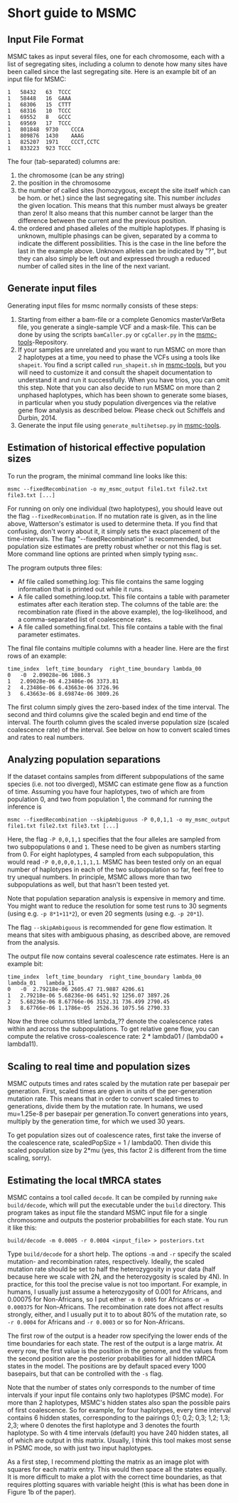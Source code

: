 # Short guide to MSMC

## Input File Format

MSMC takes as input several files, one for each chromosome, each with a list of segregating sites, including a column to denote how many sites have been called since the last segregating site. Here is an example bit of an input file for MSMC:

    1	58432	63	TCCC
    1	58448	16	GAAA
    1	68306	15	CTTT
    1	68316	10	TCCC
    1	69552	8	GCCC
    1	69569	17	TCCC
    1	801848	9730	CCCA
    1	809876	1430	AAAG
    1	825207	1971	CCCT,CCTC
    1	833223	923	TCCC

The four (tab-separated) columns are:

1. the chromosome (can be any string)
2. the position in the chromosome
3. the number of called sites (homozygous, except the site itself which can be hom. or het.) since the last segregating site. This number *includes* the given location. This means that this number must always be greater than zero! It also means that this number cannot be larger than the difference between the current and the previous position.
4. the ordered and phased alleles of the multiple haplotypes. If phasing is unknown, multiple phasings can be given, separated by a comma to indicate the different possibilities. This is the case in the line before the last in the example above. Unknown alleles can be indicated by "?", but they can also simply be left out and expressed through a reduced number of called sites in the line of the next variant.

## Generate input files

Generating input files for msmc normally consists of these steps:

1. Starting from either a bam-file or a complete Genomics masterVarBeta file, you generate a single-sample VCF and a mask-file. This can be done by using the scripts `bamCaller.py` or `cgCaller.py` in the [msmc-tools](http://github.com/stschiff/msmc-tools)-Repository.
2. If your samples are unrelated and you want to run MSMC on more than 2 haplotypes at a time, you need to phase the VCFs using a tools like `shapeit`. You find a script called `run_shapeit.sh` in [msmc-tools](http://github.com/stschiff/msmc-tools), but you will need to customize it and consult the shapeit documentation to understand it and run it successfully. When you have trios, you can omit this step. Note that you can also decide to run MSMC on more than 2 unphased haplotypes, which has been shown to generate some biases, in particular when you study population divergences via the relative gene flow analysis as described below. Please check out Schiffels and Durbin, 2014.
3. Generate the input file using `generate_multihetsep.py` in [msmc-tools](http://github.com/stschiff/msmc-tools).

## Estimation of historical effective population sizes

To run the program, the minimal command line looks like this:

    msmc --fixedRecombination -o my_msmc_output file1.txt file2.txt file3.txt [...]

For running on only one individual (two haplotypes), you should leave out the flag `--fixedRecombination`. If no mutation rate is given, as in the line above, Watterson's estimator is used to determine theta. If you find that confusing, don't worry about it, it simply sets the exact placement of the time-intervals. The flag "--fixedRecombination" is recommended, but population size estimates are pretty robust whether or not this flag is set.
More command line options are printed when simply typing `msmc`.

The program outputs three files:
* Af file called something.log: This file contains the same logging information that is printed out while it runs.
* A file called something.loop.txt. This file contains a table with parameter estimates after each iteration step. The columns of the table are: the recombination rate (fixed in the above example), the log-likelihood, and a comma-separated list of coalescence rates.
* A file called something.final.txt. This file contains a table with the final parameter estimates.

The final file contains multiple columns with a header line. Here are the first rows of an example:


    time_index	left_time_boundary	right_time_boundary	lambda_00
    0	-0	2.09028e-06	1086.3
    1	2.09028e-06	4.23486e-06	3373.81
    2	4.23486e-06	6.43663e-06	3726.96
    3	6.43663e-06	8.69874e-06	3009.26

The first column simply gives the zero-based index of the time interval. The second and third columns give the scaled begin and end time of the interval. The fourth column gives the scaled inverse population size (scaled coalescence rate) of the interval. See below on how to convert scaled times and rates to real numbers.

## Analyzing population separations

If the dataset contains samples from different subpopulations of the same species (i.e. not too diverged), MSMC can estimate gene flow as a function of time. Assuming you have four haplotypes, two of which are from population 0, and two from population 1, the command for running the inference is

    msmc --fixedRecombination --skipAmbiguous -P 0,0,1,1 -o my_msmc_output file1.txt file2.txt file3.txt [...]

Here, the flag `-P 0,0,1,1` specifies that the four alleles are sampled from two subpopulations `0` and `1`. These need to be given as numbers starting from 0. For eight haplotypes, 4 sampled from each subpopulation, this would read `-P 0,0,0,0,1,1,1,1`. MSMC has been tested only on an equal number of haplotypes in each of the two subpopulation so far, feel free to try unequal numbers. In principle, MSMC allows more than two subpopulations as well, but that hasn't been tested yet.

Note that population separation analysis is expensive in memory and time. You might want to reduce the resolution for some test runs to 30 segments (using e.g. `-p 8*1+11*2`), or even 20 segments (using e.g. `-p 20*1`).

The flag `--skipAmbiguous` is recommended for gene flow estimation. It means that sites with ambiguous phasing, as described above, are removed from the analysis.

The output file now contains several coalescence rate estimates. Here is an example bit:

    time_index	left_time_boundary	right_time_boundary	lambda_00	lambda_01	lambda_11
    0	-0	2.79218e-06	2605.47	71.9887	4206.61
    1	2.79218e-06	5.68236e-06	6451.92	1256.07	3897.26
    2	5.68236e-06	8.67766e-06	3152.31	736.499	2790.45
    3	8.67766e-06	1.1786e-05	2526.36	1075.56	2790.33

Now the three columns titled lambda_?? denote the coalescence rates within and across the subpopulations. To get relative gene flow, you can compute the relative cross-coalescence rate: 2 * lambda01 / (lambda00 + lambda11).

## Scaling to real time and population sizes

MSMC outputs times and rates scaled by the mutation rate per basepair per generation.
First, scaled times are given in units of the per-generation mutation rate. This means that in order to convert scaled times to generations, divide them by the mutation rate. In humans, we used mu=1.25e-8 per basepair per generation.To convert generations into years, multiply by the generation time, for which we used 30 years.

To get population sizes out of coalescence rates, first take the inverse of the coalescence rate, scaledPopSize = 1 / lambda00. Then divide this scaled population size by 2*mu (yes, this factor 2 is different from the time scaling, sorry).

## Estimating the local tMRCA states

MSMC contains a tool called `decode`. It can be compiled by running `make build/decode`, which will put the executable under the `build` directory. This program takes as input file the standard MSMC input file for a single chromosome and outputs the posterior probabilities for each state. You run it like this:

    build/decode -m 0.0005 -r 0.0004 <input_file> > posteriors.txt

Type `build/decode` for a short help. The options `-m` and `-r` specify the scaled mutation- and recombination rates, respectively. Ideally, the scaled mutation rate should be set to half the heterozygosity in your data (half because here we scale with 2N, and the heterozygosity is scaled by 4N). In practice, for this tool the precise value is not too important. For example, in humans, I usually just assume a heterozygosity of 0.001 for Africans, and 0.00075 for Non-Africans, so I put either `-m 0.0005` for Africans or `-m 0.000375` for Non-Africans. The recombination rate does not affect results strongly, either, and I usually put it to to about 80% of the mutation rate, so `-r 0.0004` for Africans and `-r 0.0003` or so for Non-Africans.

The first row of the output is a header row specifying the lower ends of the time boundaries for each state. The rest of the output is a large matrix. At every row, the first value is the position in the genome, and the values from the second position are the posterior probabilities for all hidden tMRCA states in the model. The positions are by default spaced every 1000 basepairs, but that can be controlled with the `-s` flag.

Note that the number of states only corresponds to the number of time intervals if your input file contains only two haplotypes (PSMC mode). For more than 2 haplotypes, MSMC's hidden states also span the possible pairs of first coalescence. So for example, for four haplotypes, every time interval contains 6 hidden states, corresponding to the pairings 0,1; 0,2; 0,3; 1,2; 1,3; 2,3; where 0 denotes the first haplotype and 3 denotes the fourth haplotype. So with 4 time intervals (default) you have 240 hidden states, all of which are output in this matrix. Usually, I think this tool makes most sense in PSMC mode, so with just two input haplotypes.

As a first step, I recommend plotting the matrix as an image plot with squares for each matrix entry. This would then space all the states equally. It is more difficult to make a plot with the correct time boundaries, as that requires plotting squares with variable height (this is what has been done in Figure 1b of the paper).
